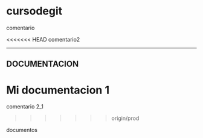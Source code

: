 cursodegit
==========
comentario

<<<<<<< HEAD
comentario2

------------------
DOCUMENTACION
------------------

Mi documentacion 1
=======
comentario 2_1
>>>>>>> origin/prod

documentos
